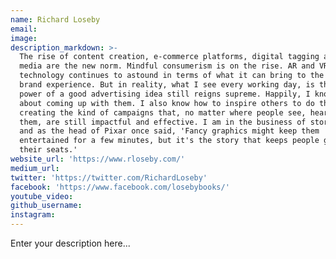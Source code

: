 ```yaml
---
name: Richard Loseby
email:
image:
description_markdown: >-
  The rise of content creation, e-commerce platforms, digital tagging and social
  media are the new norm. Mindful consumerism is on the rise. AR and VR
  technology continues to astound in terms of what it can bring to the retail or
  brand experience. But in reality, what I see every working day, is that the
  power of a good advertising idea still reigns supreme. Happily, I know a bit
  about coming up with them. I also know how to inspire others to do the same -
  creating the kind of campaigns that, no matter where people see, hear or touch
  them, are still impactful and effective. I am in the business of storytelling,
  and as the head of Pixar once said, 'Fancy graphics might keep them
  entertained for a few minutes, but it's the story that keeps people glued to
  their seats.'
website_url: 'https://www.rloseby.com/'
medium_url:
twitter: 'https://twitter.com/RichardLoseby'
facebook: 'https://www.facebook.com/losebybooks/'
youtube_video:
github_username:
instagram:
---
```


Enter your description here...
